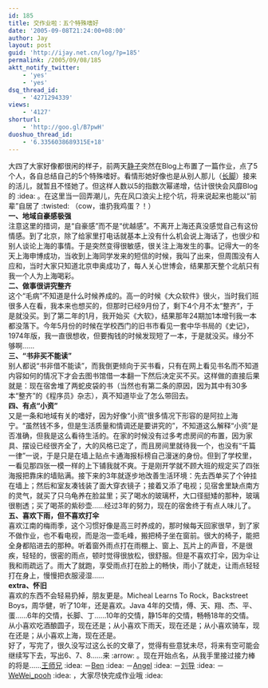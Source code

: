 ```yaml
---
id: 185
title: 交作业啦：五个特殊嗜好
date: '2005-09-08T21:24:00+08:00'
author: Jay
layout: post
guid: 'http://ijay.net.cn/log/?p=185'
permalink: /2005/09/08/185
aktt_notify_twitter:
    - 'yes'
    - 'yes'
dsq_thread_id:
    - '4271294339'
views:
    - '4127'
shorturl:
    - 'http://goo.gl/B7pwH'
duoshuo_thread_id:
    - '6.3356038689315E+18'
---
```


<div>大四了大家好像都很闲的样子，前两天<a href="http://spaces.msn.com/members/amandatyj/Blog/cns!1pYEfmJ-zTtrAMrwDRvF4RQQ!415.entry">静子</a>突然在Blog上布置了一篇作业，点了5个人，各自总结自己的5个特殊嗜好。看情形她好像也是从别人那儿（<a href="http://spaces.msn.com/members/fjh1119/Blog/cns!1pn-gcwBB4e-APxgToO8FIOw!518.entry">长脚</a>）接来的活儿，就暂且不怪她了。但这样人数以5的指数次幂递增，估计很快会风靡Blog的 :idea: 。在这里当一回弄潮儿，先在风口浪尖上挖个坑，将来说起来也能以“前辈”自居了 :twisted: （cow，谁扔我鸡蛋？！）</div>
<div></div>
<div><strong>一、地域自豪感极强</strong></div>
<div>注意这里的措词，是“自豪感”而不是“优越感”。不离开上海还真没感觉自己有这份情感。到了北京，除了给家里打电话就基本上没有什么机会说上海话了，也很少和别人谈论上海的事情。于是突然变得很敏感，很关注上海发生的事。记得大一的冬天上海申博成功，当收到上海同学发来的短信的时候，我叫了出来，但周围没有人应和，当时大家只知道北京申奥成功了，每人关心世博会，结果那天整个北航只有我一个人为上海喝彩。</div>
<div></div>
<div><strong>二、做事很讲究整齐</strong></div>
<div>这个“毛病”不知道是什么时候养成的。高一的时候《大众软件》很火，当时我们班很多人在看，我本来也想买的，但那时已经9月份了，剩下4个月不太“整齐”，于是就没买。到了第二年的1月，我开始买《大软》，结果那年24期加1本增刊我一本都没落下。今年5月份的时候在学校西门的旧书市看见一套中华书局的《史记》，1974年版，我一直很想收，但要掏钱的时候发现短了一本，于是就没买。缘分不够啊……</div>
<div></div>
<div><strong>三、“书非买不能读”</strong></div>
<div>别人都说“书非借不能读”，而我倒更倾向于买书看，只有在网上看见书名而不知道内容如何的情况下才会去图书馆借一本翻一下然后决定买不买。这样做的直接后果就是：现在宿舍堆了两蛇皮袋的书（当然也有第二条的原因，因为其中有30多本“整齐”的《程序员》杂志），真不知道毕业了怎么带回去。</div>
<div></div>
<div><strong>四、有点“小资”</strong></div>
<div>又是一条和地域有关的嗜好，因为好像“小资”很多情况下形容的是阿拉上海宁。“虽然钱不多，但是生活质量和情调还是要讲究的”，不知道这么解释“小资”是否准确，但我是这么看待生活的。在家的时候没有过多考虑房间的布置，因为家具、摆设已经很齐全了，大的风格已定了，而且房间里就待我一个，也没有“千篇一律”一说，于是只是在墙上贴点卡通海报标榜自己漫迷的身份。但到了学校里，一看见那四张一模一样的上下铺我就不爽。于是刚开学就不顾大班的规定买了四张海报把靠床的墙贴满。接下来的3年就逐步地改善生活环境：先去西单买了个钟挂在墙上；然后和室友凑钱装了面大穿衣镜子；接着又添了电视；见宿舍里缺点南方的灵气，就买了只乌龟养在脸盆里；买了喝水的玻璃杯，大口径挺矮的那种，玻璃很剔透；买了喝茶的紫砂壶……经过3年的努力，现在的宿舍终于有点人味儿了。</div>
<div></div>
<div><strong>五、喜欢下雨，但不喜欢打伞</strong></div>
<div>喜欢江南的梅雨季，这个习惯好像是高三时养成的，那时候每天回家很早，到了家不做作业，也不看电视，而是泡一壶毛峰，搬把椅子坐在窗前。很大的椅子，能把全身都陷进去的那种。听着窗外雨点打在雨棚上、窗上、瓦片上的声音，不是很疾，轻轻的，很密的雨点，顿时觉得很放松，很舒服。但是不喜欢打伞，因为伞让我和雨疏远了。雨大了就跑，享受雨点打在脸上的畅快，雨小了就走，让雨点轻轻打在身上，慢慢把衣服浸湿……</div>
<div></div>
<div><strong>extra、怀旧</strong></div>
<div>喜欢的东西不会轻易扔掉，朋友更是。Micheal Learns To Rock，Backstreet Boys，周华健，听了10年，还是喜欢。Java 4年的交情，傅、天、翔、杰、平、蛋……6年的交情，长脚、丁……10年的交情，静15年的交情，畅畅18年的交情。从小喜欢吃酒酿圆子，现在还是；从小喜欢下雨天，现在还是；从小喜欢骑车，现在还是；从小喜欢上海，现在还是。</div>
<div></div>
<div>好了，写完了，很久没写过这么长的文章了，觉得有些意犹未尽，将来有空可能会继续写下去，写出6、7、8……来 :arrow: 。现在开始点名，从我手里接过接力棒的将是……<a href="http://spaces.msn.com/members/wjbaby">王师兄</a> :idea: －<a href="http://spaces.msn.com/members/benzheren">Ben</a> :idea: －<a href="http://spaces.msn.com/members/gufeng1949">Angel</a> :idea: －<a href="http://spaces.msn.com/members/nancybuaa">刘导</a> :idea: －<a href="http://spaces.msn.com/members/hncq">WeWei_pooh</a> :idea: ，大家尽快完成作业哦 :idea:</div>